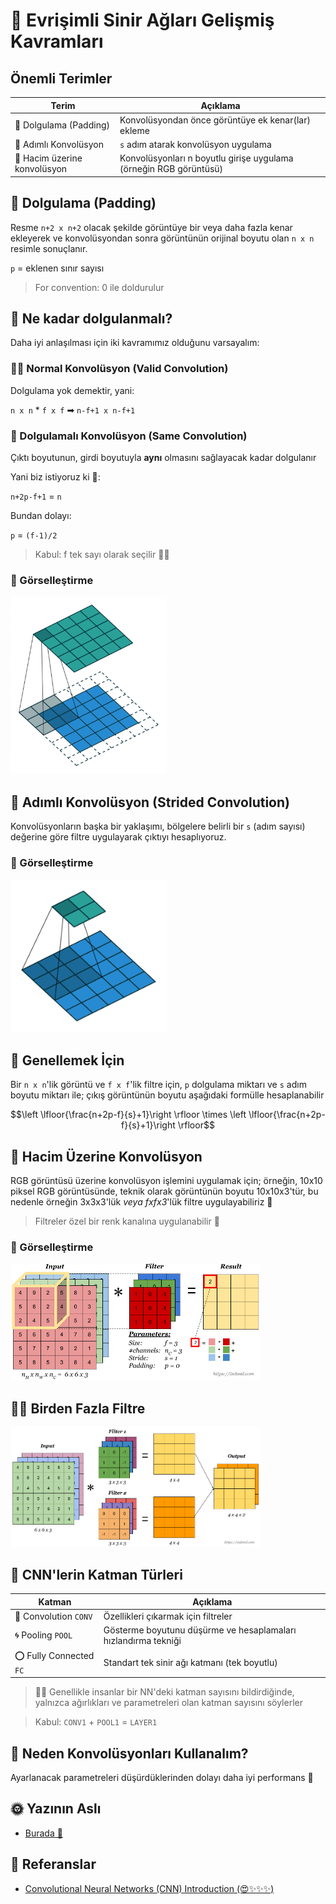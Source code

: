 # 🌟 Evrişimli Sinir Ağları Gelişmiş Kavramları

## Önemli Terimler
| Terim               | Açıklama      |
| ------------------- |---------------|
| 🔷 Dolgulama (Padding) | Konvolüsyondan önce görüntüye ek kenar(lar) ekleme  |
| 🌠 Adımlı Konvolüsyon | `s` adım atarak konvolüsyon uygulama |
| 🏐 Hacim üzerine konvolüsyon | Konvolüsyonları n boyutlu girişe uygulama (örneğin RGB görüntüsü) |

## 🙌 Dolgulama (Padding)
Resme `n+2 x n+2` olacak şekilde görüntüye bir veya daha fazla kenar ekleyerek ve konvolüsyondan sonra görüntünün orijinal boyutu olan `n x n` resimle sonuçlanır.

`p` = eklenen sınır sayısı

> For convention: 0 ile doldurulur

## 🤔 Ne kadar dolgulanmalı?
Daha iyi anlaşılması için iki kavramımız olduğunu varsayalım:

### 🕵️‍♀️ Normal Konvolüsyon (Valid Convolution)
Dolgulama yok demektir, yani:

`n x n`  *  `f x f`  ➡  `n-f+1 x n-f+1`

### 🥽 Dolgulamalı Konvolüsyon (Same Convolution)
Çıktı boyutunun, girdi boyutuyla **aynı** olmasını sağlayacak kadar dolgulanır

Yani biz istiyoruz ki 🧐: 

`n+2p-f+1` = `n`

Bundan dolayı:

`p` = `(f-1)/2`

> Kabul: f tek sayı olarak seçilir 👩‍🚀


### 👀 Görselleştirme
<img src="../res/Conv.gif" width="250"  />


## 🔢 Adımlı Konvolüsyon (Strided Convolution)
Konvolüsyonların başka bir yaklaşımı, bölgelere belirli bir  `s` (adım sayısı) değerine göre filtre uygulayarak çıktıyı hesaplıyoruz. 

### 👀 Görselleştirme
<img src="../res/StridedConv.gif" width="250"  />


## 🤗 Genellemek İçin
Bir `n x n`'lik görüntü ve `f x f`'lik filtre için, `p` dolgulama miktarı ve `s` adım boyutu miktarı ile; çıkış görüntünün boyutu aşağıdaki formülle hesaplanabilir

$$\left \lfloor{\frac{n+2p-f}{s}+1}\right \rfloor \times \left \lfloor{\frac{n+2p-f}{s}+1}\right \rfloor$$

## 🚀 Hacim Üzerine Konvolüsyon
RGB görüntüsü üzerine konvolüsyon işlemini uygulamak için; örneğin, 10x10 piksel RGB görüntüsünde, teknik olarak görüntünün boyutu 10x10x3'tür, bu nedenle örneğin 3x3x3'lük _veya fxfx3_'lük filtre uygulayabiliriz 🤳

> Filtreler özel bir renk kanalına uygulanabilir 🎨

### 👀 Görselleştirme

<img src="../res/ConvVolume.png" width="400"  />

## 🤸‍♀️ Birden Fazla Filtre

<img src="../res/ConvMulti.png" width="400"  />


## 🎨 CNN'lerin Katman Türleri
| Katman               | Açıklama   |
| -------------------- |---------------|
| 💫 Convolution `CONV`   | Özellikleri çıkarmak için filtreler |
| 🌀 Pooling `POOL`       | Gösterme boyutunu düşürme ve hesaplamaları hızlandırma tekniği |
| ⭕ Fully Connected `FC` | Standart tek sinir ağı katmanı (tek boyutlu) |

> 👩‍🏫 Genellikle insanlar bir NN'deki katman sayısını bildirdiğinde, yalnızca ağırlıkları ve parametreleri olan katman sayısını söylerler

> Kabul: `CONV1` + `POOL1` = `LAYER1`

## 🤔 Neden Konvolüsyonları Kullanalım?
Ayarlanacak parametreleri düşürdüklerinden dolayı daha iyi performans 💫

## 🌞 Yazının Aslı
- [Burada 🐾](https://dl.asmaamir.com/3-cnnconcepts/2-commonconcepts-p2)

## 🧐 Referanslar
- [Convolutional Neural Networks (CNN) Introduction (😍✨✨✨)](https://indoml.com/2018/03/07/student-notes-convolutional-neural-networks-cnn-introduction/)